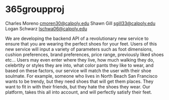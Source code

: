 # 365groupproj

Charles Moreno 
cmoren30@calpoly.edu
Shawn Gill
sgill33@calpoly.edu
Logan Schwarz 
lschwa06@calpoly.edu


We are developing the backend API of a revolutionary new service to ensure that you are wearing the perfect shoes for your feet. Users of this new service will input a variety of parameters such as foot dimensions, cushion preferences, brand preferences, price range, previously liked shoes etc... Users may even enter where they live, how much walking they do, celebrtity or styles they are into, what color pants they like to wear, and based on these factors, our service will match the user with their shoe soulmate. For example, someone who lives in North Beach San Francisco wants to be trendy, but they need shoes that will get them places. They want to fit in with their friends, but they hate the shoes they wear. Our platform, takes this all into account, and will perfectly satisfy their feet.  
